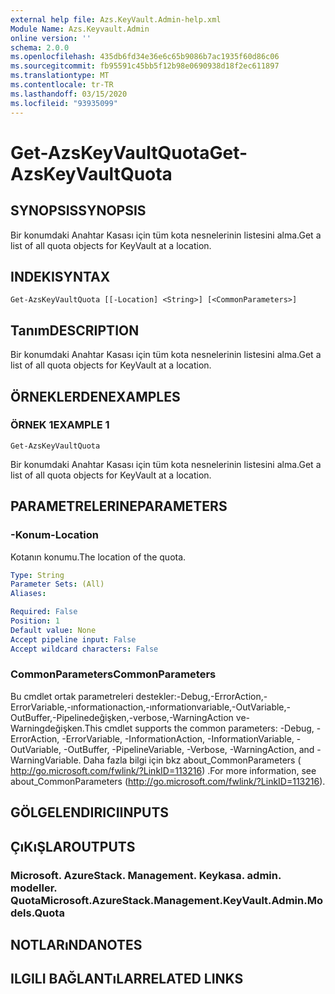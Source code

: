 ```yaml
---
external help file: Azs.KeyVault.Admin-help.xml
Module Name: Azs.Keyvault.Admin
online version: ''
schema: 2.0.0
ms.openlocfilehash: 435db6fd34e36e6c65b9086b7ac1935f60d86c06
ms.sourcegitcommit: fb95591c45bb5f12b98e0690938d18f2ec611897
ms.translationtype: MT
ms.contentlocale: tr-TR
ms.lasthandoff: 03/15/2020
ms.locfileid: "93935099"
---
```

# <span data-ttu-id="51f7f-101">Get-AzsKeyVaultQuota</span><span class="sxs-lookup"><span data-stu-id="51f7f-101">Get-AzsKeyVaultQuota</span></span>

## <span data-ttu-id="51f7f-102">SYNOPSIS</span><span class="sxs-lookup"><span data-stu-id="51f7f-102">SYNOPSIS</span></span>
<span data-ttu-id="51f7f-103">Bir konumdaki Anahtar Kasası için tüm kota nesnelerinin listesini alma.</span><span class="sxs-lookup"><span data-stu-id="51f7f-103">Get a list of all quota objects for KeyVault at a location.</span></span>

## <span data-ttu-id="51f7f-104">INDEKI</span><span class="sxs-lookup"><span data-stu-id="51f7f-104">SYNTAX</span></span>

```
Get-AzsKeyVaultQuota [[-Location] <String>] [<CommonParameters>]
```

## <span data-ttu-id="51f7f-105">Tanım</span><span class="sxs-lookup"><span data-stu-id="51f7f-105">DESCRIPTION</span></span>
<span data-ttu-id="51f7f-106">Bir konumdaki Anahtar Kasası için tüm kota nesnelerinin listesini alma.</span><span class="sxs-lookup"><span data-stu-id="51f7f-106">Get a list of all quota objects for KeyVault at a location.</span></span>

## <span data-ttu-id="51f7f-107">ÖRNEKLERDEN</span><span class="sxs-lookup"><span data-stu-id="51f7f-107">EXAMPLES</span></span>

### <span data-ttu-id="51f7f-108">ÖRNEK 1</span><span class="sxs-lookup"><span data-stu-id="51f7f-108">EXAMPLE 1</span></span>
```
Get-AzsKeyVaultQuota
```

<span data-ttu-id="51f7f-109">Bir konumdaki Anahtar Kasası için tüm kota nesnelerinin listesini alma.</span><span class="sxs-lookup"><span data-stu-id="51f7f-109">Get a list of all quota objects for KeyVault at a location.</span></span>

## <span data-ttu-id="51f7f-110">PARAMETRELERINE</span><span class="sxs-lookup"><span data-stu-id="51f7f-110">PARAMETERS</span></span>

### <span data-ttu-id="51f7f-111">-Konum</span><span class="sxs-lookup"><span data-stu-id="51f7f-111">-Location</span></span>
<span data-ttu-id="51f7f-112">Kotanın konumu.</span><span class="sxs-lookup"><span data-stu-id="51f7f-112">The location of the quota.</span></span>

```yaml
Type: String
Parameter Sets: (All)
Aliases:

Required: False
Position: 1
Default value: None
Accept pipeline input: False
Accept wildcard characters: False
```

### <span data-ttu-id="51f7f-113">CommonParameters</span><span class="sxs-lookup"><span data-stu-id="51f7f-113">CommonParameters</span></span>
<span data-ttu-id="51f7f-114">Bu cmdlet ortak parametreleri destekler:-Debug,-ErrorAction,-ErrorVariable,-ınformationaction,-ınformationvariable,-OutVariable,-OutBuffer,-Pipelinedeğişken,-verbose,-WarningAction ve-Warningdeğişken.</span><span class="sxs-lookup"><span data-stu-id="51f7f-114">This cmdlet supports the common parameters: -Debug, -ErrorAction, -ErrorVariable, -InformationAction, -InformationVariable, -OutVariable, -OutBuffer, -PipelineVariable, -Verbose, -WarningAction, and -WarningVariable.</span></span> <span data-ttu-id="51f7f-115">Daha fazla bilgi için bkz about_CommonParameters ( http://go.microsoft.com/fwlink/?LinkID=113216) .</span><span class="sxs-lookup"><span data-stu-id="51f7f-115">For more information, see about_CommonParameters (http://go.microsoft.com/fwlink/?LinkID=113216).</span></span>

## <span data-ttu-id="51f7f-116">GÖLGELENDIRICI</span><span class="sxs-lookup"><span data-stu-id="51f7f-116">INPUTS</span></span>

## <span data-ttu-id="51f7f-117">ÇıKıŞLAR</span><span class="sxs-lookup"><span data-stu-id="51f7f-117">OUTPUTS</span></span>

### <span data-ttu-id="51f7f-118">Microsoft. AzureStack. Management. Keykasa. admin. modeller. Quota</span><span class="sxs-lookup"><span data-stu-id="51f7f-118">Microsoft.AzureStack.Management.KeyVault.Admin.Models.Quota</span></span>

## <span data-ttu-id="51f7f-119">NOTLARıNDA</span><span class="sxs-lookup"><span data-stu-id="51f7f-119">NOTES</span></span>

## <span data-ttu-id="51f7f-120">ILGILI BAĞLANTıLAR</span><span class="sxs-lookup"><span data-stu-id="51f7f-120">RELATED LINKS</span></span>
